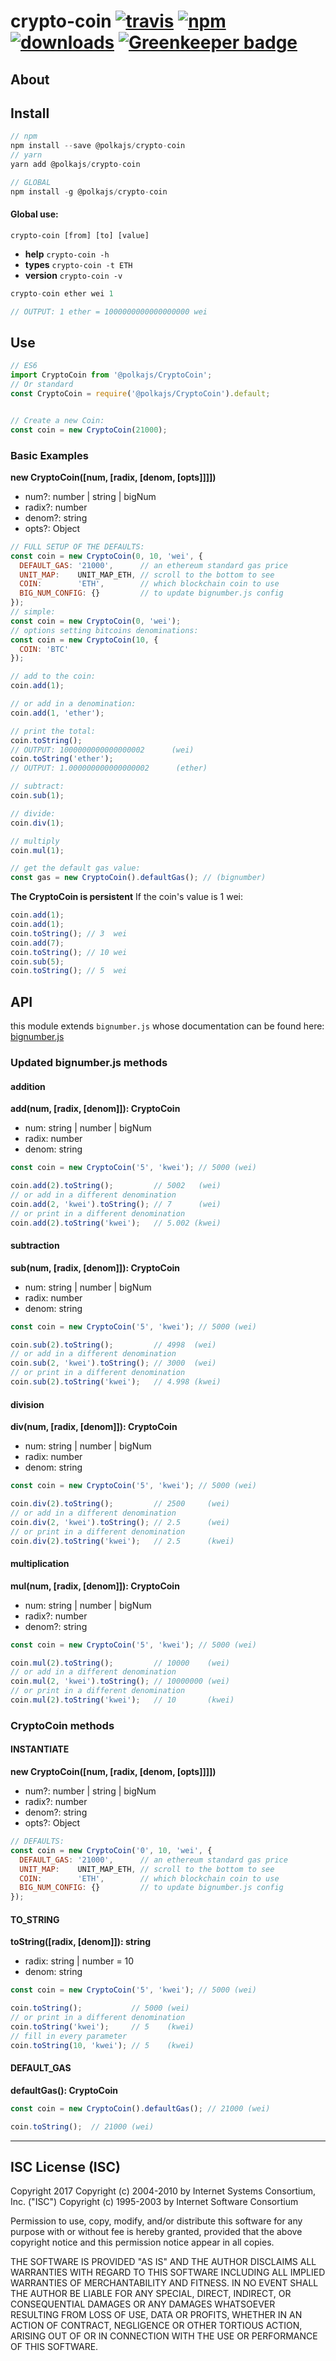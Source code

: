 # crypto-coin [![travis][travis-image]][travis-url] [![npm][npm-image]][npm-url] [![downloads][downloads-image]][downloads-url] [![Greenkeeper badge](https://badges.greenkeeper.io/PolkaJS/crypto-coin.svg)](https://greenkeeper.io/)

[travis-image]: https://travis-ci.org/PolkaJS/crypto-coin.svg?branch=master
[travis-url]: https://travis-ci.org/PolkaJS/crypto-coin
[npm-image]: https://img.shields.io/npm/v/@polkajs/crypto-coin.svg
[npm-url]: https://npmjs.org/package/@polkajs/crypto-coin
[downloads-image]: https://img.shields.io/npm/dm/@polkajs/crypto-coin.svg
[downloads-url]: https://npmjs.org/package/@polkajs/crypto-coin

## About

## Install

``` javascript
// npm
npm install --save @polkajs/crypto-coin
// yarn
yarn add @polkajs/crypto-coin

// GLOBAL
npm install -g @polkajs/crypto-coin
```

#### Global use:

`crypto-coin [from] [to] [value]`

- **help**    `crypto-coin -h`
- **types**   `crypto-coin -t ETH`
- **version** `crypto-coin -v`

``` javascript
crypto-coin ether wei 1

// OUTPUT: 1 ether = 1000000000000000000 wei
```

## Use

``` javascript
// ES6
import CryptoCoin from '@polkajs/CryptoCoin';
// Or standard
const CryptoCoin = require('@polkajs/CryptoCoin').default;


// Create a new Coin:
const coin = new CryptoCoin(21000);
```

### Basic Examples

**new CryptoCoin([num, [radix, [denom, [opts]]]])**
- num?: number | string | bigNum
- radix?: number
- denom?: string
- opts?: Object

``` javascript
// FULL SETUP OF THE DEFAULTS:
const coin = new CryptoCoin(0, 10, 'wei', {
  DEFAULT_GAS: '21000',      // an ethereum standard gas price
  UNIT_MAP:    UNIT_MAP_ETH, // scroll to the bottom to see
  COIN:        'ETH',        // which blockchain coin to use
  BIG_NUM_CONFIG: {}         // to update bignumber.js config
});
// simple:
const coin = new CryptoCoin(0, 'wei');
// options setting bitcoins denominations:
const coin = new CryptoCoin(10, {
  COIN: 'BTC'
});

// add to the coin:
coin.add(1);

// or add in a denomination:
coin.add(1, 'ether');

// print the total:
coin.toString();
// OUTPUT: 1000000000000000002      (wei)
coin.toString('ether');
// OUTPUT: 1.000000000000000002      (ether)

// subtract:
coin.sub(1);

// divide:
coin.div(1);

// multiply
coin.mul(1);

// get the default gas value:
const gas = new CryptoCoin().defaultGas(); // (bignumber)
```

**The CryptoCoin is persistent**
If the coin's value is 1 wei:
``` javascript
coin.add(1);
coin.add(1);
coin.toString(); // 3  wei
coin.add(7);
coin.toString(); // 10 wei
coin.sub(5);
coin.toString(); // 5  wei
```


## API

this module extends `bignumber.js` whose documentation can be found here:
[bignumber.js](https://mikemcl.github.io/bignumber.js/)

### Updated bignumber.js methods

#### addition

**add(num, [radix, [denom]]): CryptoCoin**
- num: string | number | bigNum
- radix: number
- denom: string

``` javascript
const coin = new CryptoCoin('5', 'kwei'); // 5000 (wei)

coin.add(2).toString();         // 5002   (wei)
// or add in a different denomination
coin.add(2, 'kwei').toString(); // 7      (wei)
// or print in a different denomination
coin.add(2).toString('kwei');   // 5.002 (kwei)
```

#### subtraction

**sub(num, [radix, [denom]]): CryptoCoin**
- num: string | number | bigNum
- radix: number
- denom: string

``` javascript
const coin = new CryptoCoin('5', 'kwei'); // 5000 (wei)

coin.sub(2).toString();         // 4998  (wei)
// or add in a different denomination
coin.sub(2, 'kwei').toString(); // 3000  (wei)
// or print in a different denomination
coin.sub(2).toString('kwei');   // 4.998 (kwei)
```

#### division

**div(num, [radix, [denom]]): CryptoCoin**
- num: string | number | bigNum
- radix: number
- denom: string

``` javascript
const coin = new CryptoCoin('5', 'kwei'); // 5000 (wei)

coin.div(2).toString();         // 2500     (wei)
// or add in a different denomination
coin.div(2, 'kwei').toString(); // 2.5      (wei)
// or print in a different denomination
coin.div(2).toString('kwei');   // 2.5      (kwei)
```

#### multiplication

**mul(num, [radix, [denom]]): CryptoCoin**
- num: string | number | bigNum
- radix?: number
- denom?: string

``` javascript
const coin = new CryptoCoin('5', 'kwei'); // 5000 (wei)

coin.mul(2).toString();         // 10000    (wei)
// or add in a different denomination
coin.mul(2, 'kwei').toString(); // 10000000 (wei)
// or print in a different denomination
coin.mul(2).toString('kwei');   // 10       (kwei)
```

### CryptoCoin methods

#### INSTANTIATE

**new CryptoCoin([num, [radix, [denom, [opts]]]])**
- num?: number | string | bigNum
- radix?: number
- denom?: string
- opts?: Object

``` javascript
// DEFAULTS:
const coin = new CryptoCoin('0', 10, 'wei', {
  DEFAULT_GAS: '21000',      // an ethereum standard gas price
  UNIT_MAP:    UNIT_MAP_ETH, // scroll to the bottom to see
  COIN:        'ETH',        // which blockchain coin to use
  BIG_NUM_CONFIG: {}         // to update bignumber.js config
});
```


#### TO_STRING

**toString([radix, [denom]]): string**
- radix: string | number = 10
- denom: string

``` javascript
const coin = new CryptoCoin('5', 'kwei'); // 5000 (wei)

coin.toString();           // 5000 (wei)
// or print in a different denomination
coin.toString('kwei');     // 5    (kwei)
// fill in every parameter
coin.toString(10, 'kwei'); // 5    (kwei)
```

#### DEFAULT_GAS

**defaultGas(): CryptoCoin**

``` javascript
const coin = new CryptoCoin().defaultGas(); // 21000 (wei)

coin.toString();  // 21000 (wei)
```

---

## ISC License (ISC)

Copyright 2017 <PolkaJS>
Copyright (c) 2004-2010 by Internet Systems Consortium, Inc. ("ISC")
Copyright (c) 1995-2003 by Internet Software Consortium


Permission to use, copy, modify, and/or distribute this software for any purpose with or without fee is hereby granted, provided that the above copyright notice and this permission notice appear in all copies.

THE SOFTWARE IS PROVIDED "AS IS" AND THE AUTHOR DISCLAIMS ALL WARRANTIES WITH REGARD TO THIS SOFTWARE INCLUDING ALL IMPLIED WARRANTIES OF MERCHANTABILITY AND FITNESS. IN NO EVENT SHALL THE AUTHOR BE LIABLE FOR ANY SPECIAL, DIRECT, INDIRECT, OR CONSEQUENTIAL DAMAGES OR ANY DAMAGES WHATSOEVER RESULTING FROM LOSS OF USE, DATA OR PROFITS, WHETHER IN AN ACTION OF CONTRACT, NEGLIGENCE OR OTHER TORTIOUS ACTION, ARISING OUT OF OR IN CONNECTION WITH THE USE OR PERFORMANCE OF THIS SOFTWARE.
